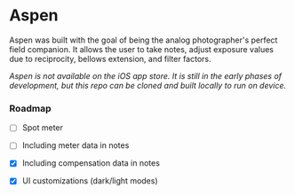 #  Aspen

Aspen was built with the goal of being the analog photographer's perfect field companion. It allows the user to take notes, adjust exposure values due to reciprocity, bellows extension, and filter factors.

_Aspen is not available on the iOS app store. It is still in the early phases of development, but this repo can be cloned and built locally to run on device._

### Roadmap
- [ ] Spot meter
- [ ] Including meter data in notes
- [x] Including compensation data in notes
- [x] UI customizations (dark/light modes)

